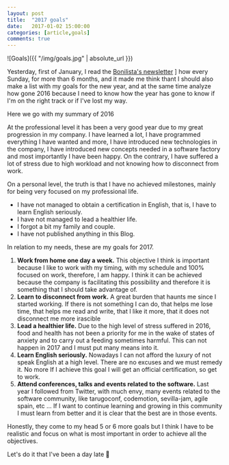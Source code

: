```yaml
---
layout: post
title:  "2017 goals"
date:   2017-01-02 15:00:00
categories: [article,goals]
comments: true
---
```


![Goals]({{ "/img/goals.jpg" | absolute_url }})

Yesterday, first of January, I read the [Bonilista's newsletter](http://www.bonillaware.com/objetivos-para-2017) ] how every Sunday, for more than 6 months, and it made me think thant I should also make a list with my goals for the new year, and at the same time analyze how gone 2016 because I need to know how the year has gone to know if I'm on the right track or if I've lost my way.

Here we go with my summary of 2016

At the professional level it has been a very good year due to my great progression in my company. I have learned a lot, I have programmed everything I have wanted and more, I have introduced new technologies in the company, I have introduced new concepts needed in a software factory and most importantly I have been happy. On the contrary, I have suffered a lot of stress due to high workload and not knowing how to disconnect from work.

On a personal level, the truth is that I have no achieved milestones, mainly for being very focused on my professional life.

* I have not managed to obtain a certification in English, that is, I have to learn English seriously.
* I have not managed to lead a healthier life.
* I forgot a bit my family and couple.
* I have not published anything in this Blog.

In relation to my needs, these are my goals for 2017.

1. **Work from home one day a week.** This objective I think is important because I like to work with my timing, with my schedule and 100% focused on work, therefore, I am happy. I think it can be achieved because the company is facilitating this possibility and therefore it is something that I should take advantage of.
2. **Learn to disconnect from work.** A great burden that haunts me since I started working. If there is not something I can do, that helps me lose time, that helps me read and write, that I like it more, that it does not disconnect me more irascible
3. **Lead a healthier life.** Due to the high level of stress suffered in 2016, food and health has not been a priority for me in the wake of states of anxiety and to carry out a feeding sometimes harmful. This can not happen in 2017 and I must put many means into it.
4. **Learn English seriously.** Nowadays I can not afford the luxury of not speak English at a high level. There are no excuses and we must remedy it. No more If I achieve this goal I will get an official certification, so get to work.
5. **Attend conferences, talks and events related to the software.** Last year I followed from Twitter, with much envy, many events related to the software community, like tarugoconf, codemotion, sevilla-jam, agile spain, etc ... If I want to continue learning and growing in this community I must learn from better and it is clear that the best are in those events.

Honestly, they come to my head 5 or 6 more goals but I think I have to be realistic and focus on what is most important in order to achieve all the objectives.

Let's do it that I've been a day late 🙂